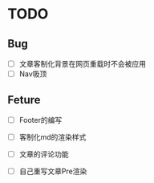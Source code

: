 # TODO

## Bug
- [ ] 文章客制化背景在网页重载时不会被应用
- [ ] Nav吸顶

## Feture
- [ ] Footer的编写
- [ ] 客制化md的渲染样式
- [ ] 文章的评论功能
- [ ] 自己重写文章Pre渲染

